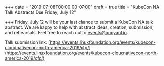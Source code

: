 +++
date = "2019-07-08T00:00:00-07:00"
draft = true
title = "KubeCon NA Talk Abstracts Due Friday, July 12"

+++
Friday, July 12 will be your last chance to submit a KubeCon NA talk abstract. We are happy to help with abstract ideas, creation, submission, and rehearsals. Feel free to reach out to events@buoyant.io.

Talk submission link: [https://events.linuxfoundation.org/events/kubecon-cloudnativecon-north-america-2019/cfp/](https://events.linuxfoundation.org/events/kubecon-cloudnativecon-north-america-2019/cfp/)